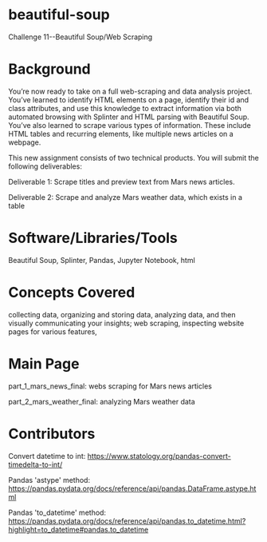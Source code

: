 # beautiful-soup
Challenge 11--Beautiful Soup/Web Scraping

# Background
You’re now ready to take on a full web-scraping and data analysis project. You’ve learned to identify HTML elements on a page, identify their id and class attributes, and use this knowledge to extract information via both automated browsing with Splinter and HTML parsing with Beautiful Soup. You’ve also learned to scrape various types of information. These include HTML tables and recurring elements, like multiple news articles on a webpage.

This new assignment consists of two technical products. You will submit the following deliverables:

Deliverable 1: Scrape titles and preview text from Mars news articles.

Deliverable 2: Scrape and analyze Mars weather data, which exists in a table

# Software/Libraries/Tools
Beautiful Soup, Splinter, Pandas, Jupyter Notebook, html

# Concepts Covered
collecting data, organizing and storing data, analyzing data, and then visually communicating your insights; web scraping, inspecting website pages for various features, 

# Main Page
part_1_mars_news_final: webs scraping for Mars news articles

part_2_mars_weather_final: analyzing Mars weather data

# Contributors
Convert datetime to int: https://www.statology.org/pandas-convert-timedelta-to-int/

Pandas 'astype' method: https://pandas.pydata.org/docs/reference/api/pandas.DataFrame.astype.html

Pandas 'to_datetime' method: https://pandas.pydata.org/docs/reference/api/pandas.to_datetime.html?highlight=to_datetime#pandas.to_datetime
